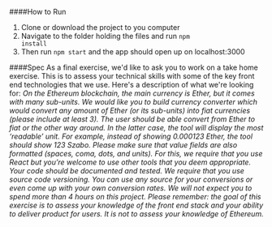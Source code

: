 ####How to Run
1. Clone or download the project to you computer
2. Navigate to the folder holding the files and run <code>npm install</code>
3. Then run <code>npm start</code> and the app should open up on localhost:3000


####Spec
As a final exercise, we'd like to ask you to work on a take home exercise. 
This is to assess your technical skills with some of the key front end 
technologies that we use. 
Here's a description of what we're looking for: 
*On the Ethereum blockchain, the main currency is Ether, but it comes with 
many sub-units. We would like you to build currency converter which would 
convert any amount of Ether (or its sub-units) into fiat currencies (please 
include at least 3). The user should be able convert from Ether to fiat or 
the other way around. In the latter case, the tool will display the most 
‘readable’ unit. For example, instead of showing 0.000123 Ether, the tool 
should show 123 Szabo. Please make sure that value fields are also 
formatted (spaces, coma, dots, and units).* 
*For this, we require that you use React but you’re welcome to use other 
tools that you deem appropriate. Your code should be documented and tested. 
We require that you use source code versioning.* 
*You can use any source for your conversions or even come up with your own 
conversion rates.* 
*We will not expect you to spend more than 4 hours on this project.* 
*Please remember: the goal of this exercise is to assess your knowledge of 
the front end stack and your ability to deliver product for users. It is 
not to assess your knowledge of Ethereum.*